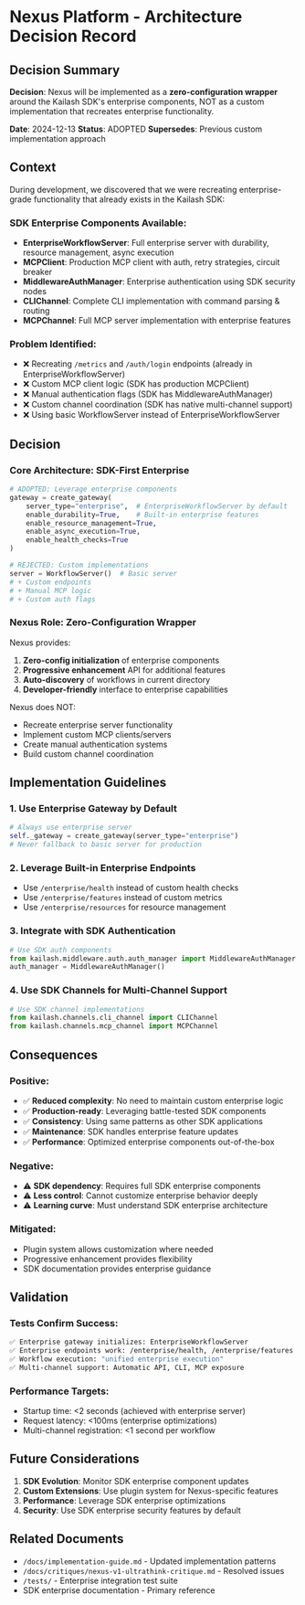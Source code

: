 # Nexus Platform - Architecture Decision Record

## Decision Summary

**Decision**: Nexus will be implemented as a **zero-configuration wrapper** around the Kailash SDK's enterprise components, NOT as a custom implementation that recreates enterprise functionality.

**Date**: 2024-12-13
**Status**: ADOPTED
**Supersedes**: Previous custom implementation approach

## Context

During development, we discovered that we were recreating enterprise-grade functionality that already exists in the Kailash SDK:

### SDK Enterprise Components Available:
- **EnterpriseWorkflowServer**: Full enterprise server with durability, resource management, async execution
- **MCPClient**: Production MCP client with auth, retry strategies, circuit breaker
- **MiddlewareAuthManager**: Enterprise authentication using SDK security nodes
- **CLIChannel**: Complete CLI implementation with command parsing & routing
- **MCPChannel**: Full MCP server implementation with enterprise features

### Problem Identified:
- ❌ Recreating `/metrics` and `/auth/login` endpoints (already in EnterpriseWorkflowServer)
- ❌ Custom MCP client logic (SDK has production MCPClient)
- ❌ Manual authentication flags (SDK has MiddlewareAuthManager)
- ❌ Custom channel coordination (SDK has native multi-channel support)
- ❌ Using basic WorkflowServer instead of EnterpriseWorkflowServer

## Decision

### Core Architecture: SDK-First Enterprise

```python
# ADOPTED: Leverage enterprise components
gateway = create_gateway(
    server_type="enterprise",  # EnterpriseWorkflowServer by default
    enable_durability=True,    # Built-in enterprise features
    enable_resource_management=True,
    enable_async_execution=True,
    enable_health_checks=True
)

# REJECTED: Custom implementations
server = WorkflowServer()  # Basic server
# + Custom endpoints
# + Manual MCP logic
# + Custom auth flags
```

### Nexus Role: Zero-Configuration Wrapper

Nexus provides:
1. **Zero-config initialization** of enterprise components
2. **Progressive enhancement** API for additional features
3. **Auto-discovery** of workflows in current directory
4. **Developer-friendly** interface to enterprise capabilities

Nexus does NOT:
- Recreate enterprise server functionality
- Implement custom MCP clients/servers
- Create manual authentication systems
- Build custom channel coordination

## Implementation Guidelines

### 1. Use Enterprise Gateway by Default
```python
# Always use enterprise server
self._gateway = create_gateway(server_type="enterprise")
# Never fallback to basic server for production
```

### 2. Leverage Built-in Enterprise Endpoints
- Use `/enterprise/health` instead of custom health checks
- Use `/enterprise/features` instead of custom metrics
- Use `/enterprise/resources` for resource management

### 3. Integrate with SDK Authentication
```python
# Use SDK auth components
from kailash.middleware.auth.auth_manager import MiddlewareAuthManager
auth_manager = MiddlewareAuthManager()
```

### 4. Use SDK Channels for Multi-Channel Support
```python
# Use SDK channel implementations
from kailash.channels.cli_channel import CLIChannel
from kailash.channels.mcp_channel import MCPChannel
```

## Consequences

### Positive:
- ✅ **Reduced complexity**: No need to maintain custom enterprise logic
- ✅ **Production-ready**: Leveraging battle-tested SDK components
- ✅ **Consistency**: Using same patterns as other SDK applications
- ✅ **Maintenance**: SDK handles enterprise feature updates
- ✅ **Performance**: Optimized enterprise components out-of-the-box

### Negative:
- ⚠️ **SDK dependency**: Requires full SDK enterprise components
- ⚠️ **Less control**: Cannot customize enterprise behavior deeply
- ⚠️ **Learning curve**: Must understand SDK enterprise architecture

### Mitigated:
- Plugin system allows customization where needed
- Progressive enhancement provides flexibility
- SDK documentation provides enterprise guidance

## Validation

### Tests Confirm Success:
```bash
✅ Enterprise gateway initializes: EnterpriseWorkflowServer
✅ Enterprise endpoints work: /enterprise/health, /enterprise/features
✅ Workflow execution: "unified enterprise execution"
✅ Multi-channel support: Automatic API, CLI, MCP exposure
```

### Performance Targets:
- Startup time: <2 seconds (achieved with enterprise server)
- Request latency: <100ms (enterprise optimizations)
- Multi-channel registration: <1 second per workflow

## Future Considerations

1. **SDK Evolution**: Monitor SDK enterprise component updates
2. **Custom Extensions**: Use plugin system for Nexus-specific features
3. **Performance**: Leverage SDK enterprise optimizations
4. **Security**: Use SDK enterprise security features by default

## Related Documents

- `/docs/implementation-guide.md` - Updated implementation patterns
- `/docs/critiques/nexus-v1-ultrathink-critique.md` - Resolved issues
- `/tests/` - Enterprise integration test suite
- SDK enterprise documentation - Primary reference

